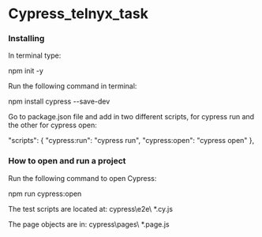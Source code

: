 # Cypress_telnyx_task
 <h3>Installing</h3>

In terminal type:

npm init -y

Run the following command in terminal:

npm install cypress --save-dev

Go to package.json file and add in two different scripts, for cypress run and the other for cypress open:

"scripts": {
    "cypress:run": "cypress run",
    "cypress:open": "cypress open"
},

<h3>How to open and run a project</h3>

Run the following command to open Cypress:

npm run cypress:open

The test scripts are located at: cypress\e2e\ \*.cy.js

The page objects are in: cypress\pages\ \*.page.js


